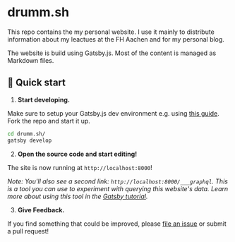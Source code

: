 # drumm.sh

This repo contains the my personal website. I use it mainly to distribute information about my leactues at the FH Aachen and for my personal blog.

The website is build using Gatsby.js. Most of the content is managed as Markdown files.

## 🚀 Quick start

1.  **Start developing.**

Make sure to setup your Gatsby.js dev environment e.g. using [this guide](https://www.gatsbyjs.com/tutorial/part-zero/).
Fork the repo and start it up.

```sh
cd drumm.sh/
gatsby develop
```

2.  **Open the source code and start editing!**

The site is now running at `http://localhost:8000`!

*Note: You'll also see a second link: `http://localhost:8000/___graphql`. This is a tool you can use to experiment with querying this website's data. Learn more about using this tool in the [Gatsby tutorial](https://www.gatsbyjs.org/tutorial/part-five/#introducing-graphiql).*

3. **Give Feedback.**

If you find something that could be improved, please [file an issue](./issues/new) or submit a pull request!
